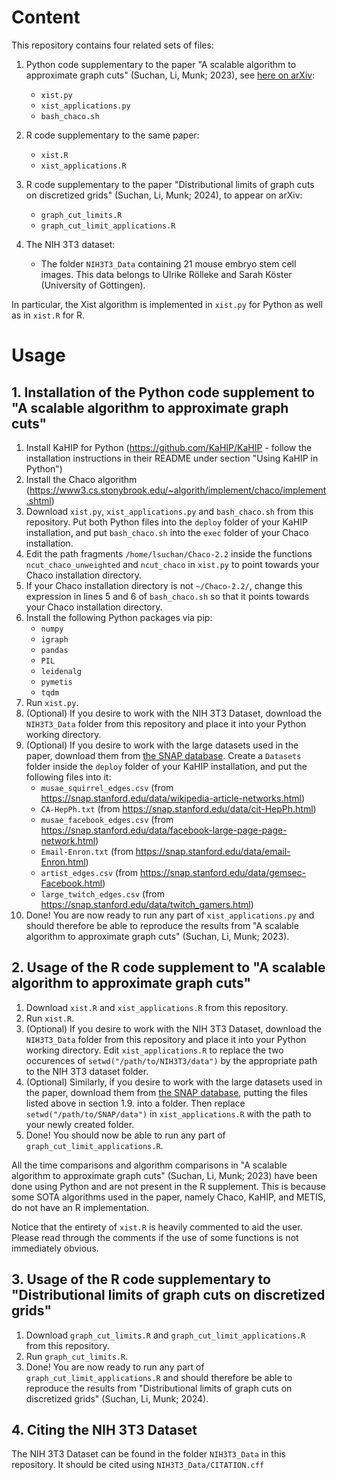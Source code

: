 # Content

This repository contains four related sets of files:

1. Python code supplementary to the paper "A scalable algorithm to approximate graph cuts" (Suchan, Li, Munk; 2023), see [here on arXiv](https://arxiv.org/abs/2308.09613):
   - `xist.py`
   - `xist_applications.py`
   - `bash_chaco.sh`

2. R code supplementary to the same paper:
   - `xist.R`
   - `xist_applications.R`

3. R code supplementary to the paper "Distributional limits of graph cuts on discretized grids" (Suchan, Li, Munk; 2024), to appear on arXiv:
   - `graph_cut_limits.R`
   - `graph_cut_limit_applications.R`

4. The NIH 3T3 dataset:
   - The folder `NIH3T3_Data` containing 21 mouse embryo stem cell images. This data belongs to Ulrike Rölleke and Sarah Köster (University of Göttingen).

In particular, the Xist algorithm is implemented in `xist.py` for Python as well as in `xist.R` for R.


# Usage

## 1. Installation of the Python code supplement to "A scalable algorithm to approximate graph cuts"

1. Install KaHIP for Python (https://github.com/KaHIP/KaHIP - follow the installation instructions in their README under section "Using KaHIP in Python")
2. Install the Chaco algorithm (https://www3.cs.stonybrook.edu/~algorith/implement/chaco/implement.shtml)
3. Download `xist.py`, `xist_applications.py` and `bash_chaco.sh` from this repository. Put both Python files into the `deploy` folder of your KaHIP installation, and put `bash_chaco.sh` into the `exec` folder of your Chaco installation.
4. Edit the path fragments `/home/lsuchan/Chaco-2.2` inside the functions `ncut_chaco_unweighted` and `ncut_chaco` in `xist.py` to point towards your Chaco installation directory.
5. If your Chaco installation directory is not `~/Chaco-2.2/`, change this expression in lines 5 and 6 of `bash_chaco.sh` so that it points towards your Chaco installation directory.
6. Install the following Python packages via pip:
   - `numpy`
   - `igraph`
   - `pandas`
   - `PIL`
   - `leidenalg`
   - `pymetis`
   - `tqdm`
7. Run `xist.py`.
8. (Optional) If you desire to work with the NIH 3T3 Dataset, download the `NIH3T3_Data` folder from this repository and place it into your Python working directory.
9. (Optional) If you desire to work with the large datasets used in the paper, download them from [the SNAP database](https://snap.stanford.edu/data/). Create a `Datasets` folder inside the `deploy` folder of your KaHIP installation, and put the following files into it:
   - `musae_squirrel_edges.csv` (from https://snap.stanford.edu/data/wikipedia-article-networks.html)
   - `CA-HepPh.txt` (from https://snap.stanford.edu/data/cit-HepPh.html)
   - `musae_facebook_edges.csv` (from https://snap.stanford.edu/data/facebook-large-page-page-network.html)
   - `Email-Enron.txt` (from https://snap.stanford.edu/data/email-Enron.html)
   - `artist_edges.csv` (from https://snap.stanford.edu/data/gemsec-Facebook.html)
   - `large_twitch_edges.csv` (from https://snap.stanford.edu/data/twitch_gamers.html)
10. Done! You are now ready to run any part of `xist_applications.py` and should therefore be able to reproduce the results from "A scalable algorithm to approximate graph cuts" (Suchan, Li, Munk; 2023).


## 2. Usage of the R code supplement to "A scalable algorithm to approximate graph cuts"

1. Download `xist.R` and `xist_applications.R` from this repository.
2. Run `xist.R`.
3. (Optional) If you desire to work with the NIH 3T3 Dataset, download the `NIH3T3_Data` folder from this repository and place it into your Python working directory. Edit `xist_applications.R` to replace the two occurences of `setwd("/path/to/NIH3T3/data")` by the appropriate path to the NIH 3T3 dataset folder.
4. (Optional) Similarly, if you desire to work with the large datasets used in the paper, download them from [the SNAP database](https://snap.stanford.edu/data/), putting the files listed above in section 1.9. into a folder. Then replace `setwd("/path/to/SNAP/data")` in `xist_applications.R` with the path to your newly created folder.
5. Done! You should now be able to run any part of `graph_cut_limit_applications.R`.

All the time comparisons and algorithm comparisons in "A scalable algorithm to approximate graph cuts" (Suchan, Li, Munk; 2023) have been done using Python and are not present in the R supplement. This is because some SOTA algorithms used in the paper, namely Chaco, KaHIP, and METIS, do not have an R implementation.

Notice that the entirety of `xist.R` is heavily commented to aid the user. Please read through the comments if the use of some functions is not immediately obvious.


## 3. Usage of the R code supplementary to "Distributional limits of graph cuts on discretized grids"

1. Download `graph_cut_limits.R` and `graph_cut_limit_applications.R` from this repository.
2. Run `graph_cut_limits.R`.
3. Done! You are now ready to run any part of `graph_cut_limit_applications.R` and should therefore be able to reproduce the results from "Distributional limits of graph cuts on discretized grids" (Suchan, Li, Munk; 2024).


## 4. Citing the NIH 3T3 Dataset

The NIH 3T3 Dataset can be found in the folder `NIH3T3_Data` in this repository. It should be cited using `NIH3T3_Data/CITATION.cff`
